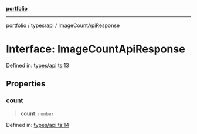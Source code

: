 [**portfolio**](../../../README.md)

***

[portfolio](../../../modules.md) / [types/api](../README.md) / ImageCountApiResponse

# Interface: ImageCountApiResponse

Defined in: [types/api.ts:13](https://github.com/tnorlund/Portfolio/blob/2964c91432b780b08f387774ebaf9cdb94f7f18b/portfolio/types/api.ts#L13)

## Properties

### count

> **count**: `number`

Defined in: [types/api.ts:14](https://github.com/tnorlund/Portfolio/blob/2964c91432b780b08f387774ebaf9cdb94f7f18b/portfolio/types/api.ts#L14)
